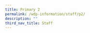 ```yaml
---
title: Primary 2
permalink: /wdp-information/staff/p2/
description: ""
third_nav_title: Staff
---
```

